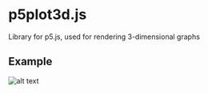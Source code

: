 # p5plot3d.js
Library for p5.js, used for rendering 3-dimensional graphs
## Example
![alt text](https://i.snipboard.io/r9ENtU.jpg "Example 1")
